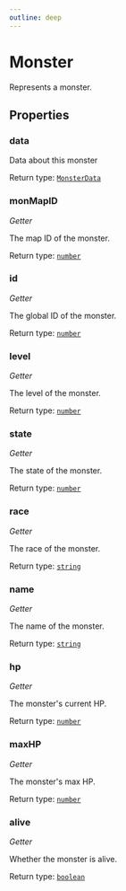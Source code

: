 ```yaml
---
outline: deep
---
```

# Monster

Represents a monster.

## Properties

### data
Data about this monster


Return type: <code><a href="/api/typedefs/monsterdata">MonsterData</a></code>

### monMapID
*Getter*

The map ID of the monster.


Return type: <code><a href="https://developer.mozilla.org/en-US/docs/Web/JavaScript/Reference/Global_Objects/Number">number</a></code>

### id
*Getter*

The global ID of the monster.


Return type: <code><a href="https://developer.mozilla.org/en-US/docs/Web/JavaScript/Reference/Global_Objects/Number">number</a></code>

### level
*Getter*

The level of the monster.


Return type: <code><a href="https://developer.mozilla.org/en-US/docs/Web/JavaScript/Reference/Global_Objects/Number">number</a></code>

### state
*Getter*

The state of the monster.


Return type: <code><a href="https://developer.mozilla.org/en-US/docs/Web/JavaScript/Reference/Global_Objects/Number">number</a></code>

### race
*Getter*

The race of the monster.


Return type: <code><a href="https://developer.mozilla.org/en-US/docs/Web/JavaScript/Reference/Global_Objects/String">string</a></code>

### name
*Getter*

The name of the monster.


Return type: <code><a href="https://developer.mozilla.org/en-US/docs/Web/JavaScript/Reference/Global_Objects/String">string</a></code>

### hp
*Getter*

The monster's current HP.


Return type: <code><a href="https://developer.mozilla.org/en-US/docs/Web/JavaScript/Reference/Global_Objects/Number">number</a></code>

### maxHP
*Getter*

The monster's max HP.


Return type: <code><a href="https://developer.mozilla.org/en-US/docs/Web/JavaScript/Reference/Global_Objects/Number">number</a></code>

### alive
*Getter*

Whether the monster is alive.


Return type: <code><a href="https://developer.mozilla.org/en-US/docs/Web/JavaScript/Reference/Global_Objects/Boolean">boolean</a></code>

